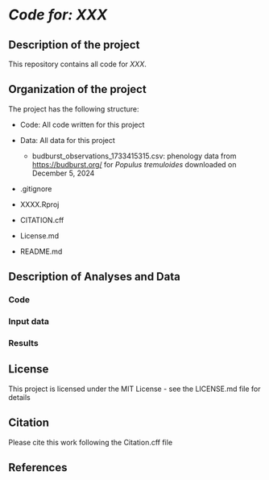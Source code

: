 # *Code for: XXX*

## Description of the project

This repository contains all code for *XXX*.

## Organization of the project

The project has the following structure:

-   Code: All code written for this project

-   Data: All data for this project

    -   budburst_observations_1733415315.csv: phenology data from <https://budburst.org/> for *Populus tremuloides* downloaded on December 5, 2024

-   .gitignore

-   XXXX.Rproj

-   CITATION.cff

-   License.md

-   README.md

## Description of Analyses and Data

### Code

### Input data

### Results

## License

This project is licensed under the MIT License - see the LICENSE.md file for details

## Citation

Please cite this work following the Citation.cff file

## References
